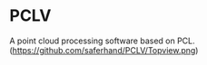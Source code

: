 # PCLV
A point cloud processing software based on PCL.
(https://github.com/saferhand/PCLV/Topview.png)
